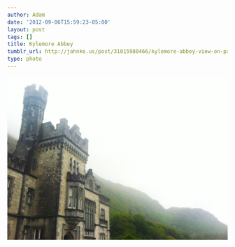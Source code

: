 ```yaml
---
author: Adam
date: '2012-09-06T15:59:23-05:00'
layout: post
tags: []
title: Kylemore Abbey
tumblr_url: http://jahnke.us/post/31015980466/kylemore-abbey-view-on-path
type: photo
---
```


![](/media/tumblr_m9y7r0HsaM1qga9s2o1_1280.jpg)
